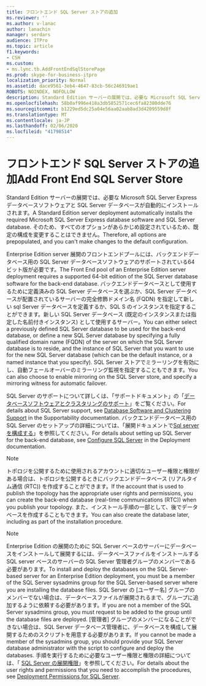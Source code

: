 ```yaml
---
title: フロントエンド SQL Server ストアの追加
ms.reviewer: ''
ms.author: v-lanac
author: lanachin
manager: serdars
audience: ITPro
ms.topic: article
f1.keywords:
- CSH
ms.custom:
- ms.lync.tb.AddFrontEndSqlStorePage
ms.prod: skype-for-business-itpro
localization_priority: Normal
ms.assetid: dace9561-3eb4-4647-83cb-56c246919ae1
ROBOTS: NOINDEX, NOFOLLOW
description: Standard Edition サーバーの展開では、必要な Microsoft SQL Server Express データベースソフトウェアと SQL Server データベースが自動的にインストールされます。 そのため、すべてのオプションがあらかじめ設定されているため、既定の構成を変更することはできません。
ms.openlocfilehash: 58b0af996e418a3db5852571cec6fa82380dde76
ms.sourcegitcommit: b1229ed5dc25a04e56aa02aab8ad3d4209559d8f
ms.translationtype: MT
ms.contentlocale: ja-JP
ms.lasthandoff: 02/06/2020
ms.locfileid: "41798514"
---
```

# <a name="add-front-end-sql-server-store"></a><span data-ttu-id="592a6-104">フロントエンド SQL Server ストアの追加</span><span class="sxs-lookup"><span data-stu-id="592a6-104">Add Front End SQL Server Store</span></span>

<span data-ttu-id="592a6-105">Standard Edition サーバーの展開では、必要な Microsoft SQL Server Express データベースソフトウェアと SQL Server データベースが自動的にインストールされます。</span><span class="sxs-lookup"><span data-stu-id="592a6-105">A Standard Edition server deployment automatically installs the required Microsoft SQL Server Express database software and SQL Server database.</span></span> <span data-ttu-id="592a6-106">そのため、すべてのオプションがあらかじめ設定されているため、既定の構成を変更することはできません。</span><span class="sxs-lookup"><span data-stu-id="592a6-106">Therefore, all options are prepopulated, and you can't make changes to the default configuration.</span></span>

<span data-ttu-id="592a6-107">Enterprise Edition server 展開のフロントエンドプールには、バックエンドデータベース用の SQL Server データベースソフトウェアのサポートされている64ビット版が必要です。</span><span class="sxs-lookup"><span data-stu-id="592a6-107">The Front End pool of an Enterprise Edition server deployment requires a supported 64-bit edition of the SQL Server database software for the back-end database.</span></span> <span data-ttu-id="592a6-108">バックエンドデータベースとして使用するために定義済みの SQL Server データベースを選ぶか、SQL Server データベースが配置されているサーバーの完全修飾ドメイン名 (FQDN) を指定して新しい sql Server データベースを定義するか、SQL S のインスタンスを指定することができます。新しい SQL Server データベース (既定のインスタンスまたは指定した名前付きインスタンス) として使用するサーバー。</span><span class="sxs-lookup"><span data-stu-id="592a6-108">You can either select a previously defined SQL Server database to be used for the back-end database, or define a new SQL Server database by specifying a fully qualified domain name (FQDN) of the server on which the SQL Server database is to reside, and the instance of SQL Server that you want to use for the new SQL Server database (which can be the default instance, or a named instance that you specify).</span></span> <span data-ttu-id="592a6-109">SQL Server ストアでミラーリングを有効にし、自動フェールオーバーのミラーリング監視を指定することもできます。</span><span class="sxs-lookup"><span data-stu-id="592a6-109">You can also choose to enable mirroring on the SQL Server store, and specify a mirroring witness for automatic failover.</span></span>

<span data-ttu-id="592a6-110">SQL Server のサポートについて詳しくは、「サポートドキュメント」の「[データベースソフトウェアとクラスタリングのサポート](https://technet.microsoft.com/library/e05d0032-bbea-4e61-987d-d07b1c045fd5.aspx)」をご覧ください。</span><span class="sxs-lookup"><span data-stu-id="592a6-110">For details about SQL Server support, see [Database Software and Clustering Support](https://technet.microsoft.com/library/e05d0032-bbea-4e61-987d-d07b1c045fd5.aspx) in the Supportability documentation.</span></span> <span data-ttu-id="592a6-111">バックエンドデータベース用の SQL Server のセットアップの詳細については、「展開ドキュメントで[Sql server を構成する](https://technet.microsoft.com/library/375e5cc4-e436-46dc-9b02-5063f35cdcc1.aspx)」を参照してください。</span><span class="sxs-lookup"><span data-stu-id="592a6-111">For details about setting up SQL Server for the back-end database, see [Configure SQL Server](https://technet.microsoft.com/library/375e5cc4-e436-46dc-9b02-5063f35cdcc1.aspx) in the Deployment documentation.</span></span>

> [!NOTE]
> <span data-ttu-id="592a6-112">トポロジを公開するために使用されるアカウントに適切なユーザー権限と権限がある場合は、トポロジを公開するときにバックエンドデータベース (リアルタイム通信 (RTC)) を作成することができます。</span><span class="sxs-lookup"><span data-stu-id="592a6-112">If the account that is used to publish the topology has the appropriate user rights and permissions, you can create the back-end database (real-time communications (RTC)) when you publish your topology.</span></span> <span data-ttu-id="592a6-113">また、インストール手順の一部として、後でデータベースを作成することもできます。</span><span class="sxs-lookup"><span data-stu-id="592a6-113">You can also create the database later, including as part of the installation procedure.</span></span>

> [!NOTE]
> <span data-ttu-id="592a6-114">Enterprise Edition の展開のために SQL Server ベースのサーバーにデータベースをインストールして展開するには、データベースファイルをインストールする SQL server ベースのサーバーの SQL Server 管理者グループのメンバーである必要があります。</span><span class="sxs-lookup"><span data-stu-id="592a6-114">To install and deploy the databases on the SQL Server-based server for an Enterprise Edition deployment, you must be a member of the SQL Server sysadmins group for the SQL Server-based server where you are installing the database files.</span></span> <span data-ttu-id="592a6-115">SQL Server の [ユーザー名] グループのメンバーでない場合は、データベースファイルが展開されるまで、グループに追加するように依頼する必要があります。</span><span class="sxs-lookup"><span data-stu-id="592a6-115">If you are not a member of the SQL Server sysadmins group, you must request to be added to the group until the database files are deployed.</span></span> <span data-ttu-id="592a6-116">[管理者] グループのメンバーになることができない場合は、SQL Server データベース管理者に、データベースを構成して展開するためのスクリプトを用意する必要があります。</span><span class="sxs-lookup"><span data-stu-id="592a6-116">If you cannot be made a member of the sysadmins group, you should provide your SQL Server database administrator with the script to configure and deploy the databases.</span></span> <span data-ttu-id="592a6-117">手順を実行するために必要なユーザー権限と権限の詳細については、「 [SQL Server の展開権限](https://technet.microsoft.com/library/56ea0c02-bcf5-4d45-aa13-570531c29074.aspx)」を参照してください。</span><span class="sxs-lookup"><span data-stu-id="592a6-117">For details about the user rights and permissions that you need to accomplish the procedures, see [Deployment Permissions for SQL Server](https://technet.microsoft.com/library/56ea0c02-bcf5-4d45-aa13-570531c29074.aspx).</span></span>


